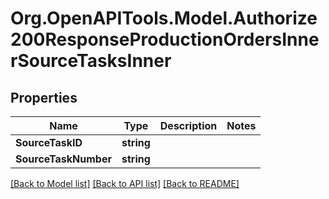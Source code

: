 # Org.OpenAPITools.Model.Authorize200ResponseProductionOrdersInnerSourceTasksInner

## Properties

Name | Type | Description | Notes
------------ | ------------- | ------------- | -------------
**SourceTaskID** | **string** |  | 
**SourceTaskNumber** | **string** |  | 

[[Back to Model list]](../README.md#documentation-for-models) [[Back to API list]](../README.md#documentation-for-api-endpoints) [[Back to README]](../README.md)

